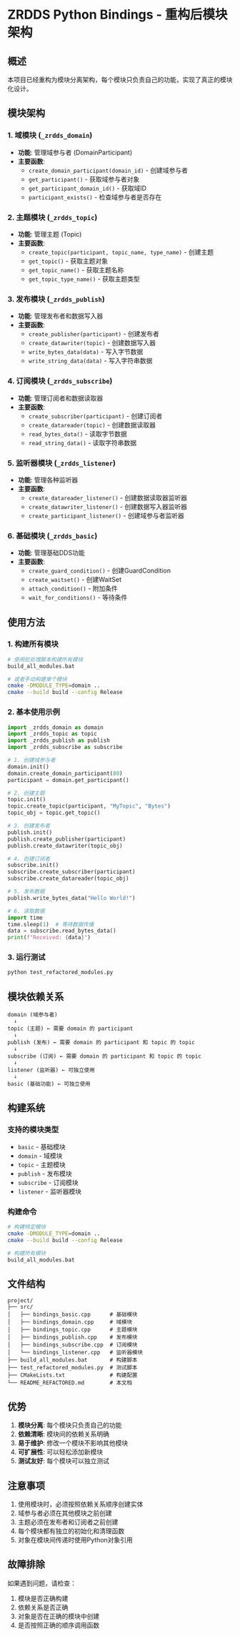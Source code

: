 # ZRDDS Python Bindings - 重构后模块架构

## 概述

本项目已经重构为模块分离架构，每个模块只负责自己的功能，实现了真正的模块化设计。

## 模块架构

### 1. 域模块 (`_zrdds_domain`)
- **功能**: 管理域参与者 (DomainParticipant)
- **主要函数**:
  - `create_domain_participant(domain_id)` - 创建域参与者
  - `get_participant()` - 获取域参与者对象
  - `get_participant_domain_id()` - 获取域ID
  - `participant_exists()` - 检查域参与者是否存在

### 2. 主题模块 (`_zrdds_topic`)
- **功能**: 管理主题 (Topic)
- **主要函数**:
  - `create_topic(participant, topic_name, type_name)` - 创建主题
  - `get_topic()` - 获取主题对象
  - `get_topic_name()` - 获取主题名称
  - `get_topic_type_name()` - 获取主题类型

### 3. 发布模块 (`_zrdds_publish`)
- **功能**: 管理发布者和数据写入器
- **主要函数**:
  - `create_publisher(participant)` - 创建发布者
  - `create_datawriter(topic)` - 创建数据写入器
  - `write_bytes_data(data)` - 写入字节数据
  - `write_string_data(data)` - 写入字符串数据

### 4. 订阅模块 (`_zrdds_subscribe`)
- **功能**: 管理订阅者和数据读取器
- **主要函数**:
  - `create_subscriber(participant)` - 创建订阅者
  - `create_datareader(topic)` - 创建数据读取器
  - `read_bytes_data()` - 读取字节数据
  - `read_string_data()` - 读取字符串数据

### 5. 监听器模块 (`_zrdds_listener`)
- **功能**: 管理各种监听器
- **主要函数**:
  - `create_datareader_listener()` - 创建数据读取器监听器
  - `create_datawriter_listener()` - 创建数据写入器监听器
  - `create_participant_listener()` - 创建域参与者监听器

### 6. 基础模块 (`_zrdds_basic`)
- **功能**: 管理基础DDS功能
- **主要函数**:
  - `create_guard_condition()` - 创建GuardCondition
  - `create_waitset()` - 创建WaitSet
  - `attach_condition()` - 附加条件
  - `wait_for_conditions()` - 等待条件

## 使用方法

### 1. 构建所有模块

```bash
# 使用批处理脚本构建所有模块
build_all_modules.bat

# 或者手动构建单个模块
cmake -DMODULE_TYPE=domain ..
cmake --build build --config Release
```

### 2. 基本使用示例

```python
import _zrdds_domain as domain
import _zrdds_topic as topic
import _zrdds_publish as publish
import _zrdds_subscribe as subscribe

# 1. 创建域参与者
domain.init()
domain.create_domain_participant(80)
participant = domain.get_participant()

# 2. 创建主题
topic.init()
topic.create_topic(participant, "MyTopic", "Bytes")
topic_obj = topic.get_topic()

# 3. 创建发布者
publish.init()
publish.create_publisher(participant)
publish.create_datawriter(topic_obj)

# 4. 创建订阅者
subscribe.init()
subscribe.create_subscriber(participant)
subscribe.create_datareader(topic_obj)

# 5. 发布数据
publish.write_bytes_data("Hello World!")

# 6. 读取数据
import time
time.sleep(1)  # 等待数据传播
data = subscribe.read_bytes_data()
print(f"Received: {data}")
```

### 3. 运行测试

```bash
python test_refactored_modules.py
```

## 模块依赖关系

```
domain (域参与者)
  ↓
topic (主题) ← 需要 domain 的 participant
  ↓
publish (发布) ← 需要 domain 的 participant 和 topic 的 topic
  ↓
subscribe (订阅) ← 需要 domain 的 participant 和 topic 的 topic
  ↓
listener (监听器) ← 可独立使用
  ↓
basic (基础功能) ← 可独立使用
```

## 构建系统

### 支持的模块类型
- `basic` - 基础模块
- `domain` - 域模块
- `topic` - 主题模块
- `publish` - 发布模块
- `subscribe` - 订阅模块
- `listener` - 监听器模块

### 构建命令
```bash
# 构建特定模块
cmake -DMODULE_TYPE=domain ..
cmake --build build --config Release

# 构建所有模块
build_all_modules.bat
```

## 文件结构

```
project/
├── src/
│   ├── bindings_basic.cpp      # 基础模块
│   ├── bindings_domain.cpp     # 域模块
│   ├── bindings_topic.cpp      # 主题模块
│   ├── bindings_publish.cpp    # 发布模块
│   ├── bindings_subscribe.cpp  # 订阅模块
│   └── bindings_listener.cpp   # 监听器模块
├── build_all_modules.bat       # 构建脚本
├── test_refactored_modules.py  # 测试脚本
├── CMakeLists.txt              # 构建配置
└── README_REFACTORED.md        # 本文档
```

## 优势

1. **模块分离**: 每个模块只负责自己的功能
2. **依赖清晰**: 模块间的依赖关系明确
3. **易于维护**: 修改一个模块不影响其他模块
4. **可扩展性**: 可以轻松添加新模块
5. **测试友好**: 每个模块可以独立测试

## 注意事项

1. 使用模块时，必须按照依赖关系顺序创建实体
2. 域参与者必须在其他模块之前创建
3. 主题必须在发布者和订阅者之前创建
4. 每个模块都有独立的初始化和清理函数
5. 对象在模块间传递时使用Python对象引用

## 故障排除

如果遇到问题，请检查：
1. 模块是否正确构建
2. 依赖关系是否正确
3. 对象是否在正确的模块中创建
4. 是否按照正确的顺序调用函数
